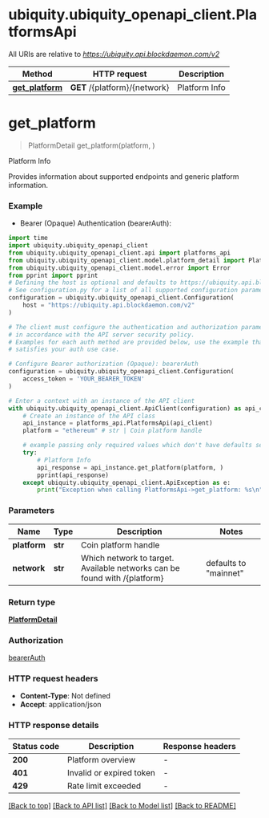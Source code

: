 # ubiquity.ubiquity_openapi_client.PlatformsApi

All URIs are relative to *https://ubiquity.api.blockdaemon.com/v2*

Method | HTTP request | Description
------------- | ------------- | -------------
[**get_platform**](PlatformsApi.md#get_platform) | **GET** /{platform}/{network} | Platform Info


# **get_platform**
> PlatformDetail get_platform(platform, )

Platform Info

Provides information about supported endpoints and generic platform information. 

### Example

* Bearer (Opaque) Authentication (bearerAuth):
```python
import time
import ubiquity.ubiquity_openapi_client
from ubiquity.ubiquity_openapi_client.api import platforms_api
from ubiquity.ubiquity_openapi_client.model.platform_detail import PlatformDetail
from ubiquity.ubiquity_openapi_client.model.error import Error
from pprint import pprint
# Defining the host is optional and defaults to https://ubiquity.api.blockdaemon.com/v2
# See configuration.py for a list of all supported configuration parameters.
configuration = ubiquity.ubiquity_openapi_client.Configuration(
    host = "https://ubiquity.api.blockdaemon.com/v2"
)

# The client must configure the authentication and authorization parameters
# in accordance with the API server security policy.
# Examples for each auth method are provided below, use the example that
# satisfies your auth use case.

# Configure Bearer authorization (Opaque): bearerAuth
configuration = ubiquity.ubiquity_openapi_client.Configuration(
    access_token = 'YOUR_BEARER_TOKEN'
)

# Enter a context with an instance of the API client
with ubiquity.ubiquity_openapi_client.ApiClient(configuration) as api_client:
    # Create an instance of the API class
    api_instance = platforms_api.PlatformsApi(api_client)
    platform = "ethereum" # str | Coin platform handle

    # example passing only required values which don't have defaults set
    try:
        # Platform Info
        api_response = api_instance.get_platform(platform, )
        pprint(api_response)
    except ubiquity.ubiquity_openapi_client.ApiException as e:
        print("Exception when calling PlatformsApi->get_platform: %s\n" % e)
```


### Parameters

Name | Type | Description  | Notes
------------- | ------------- | ------------- | -------------
 **platform** | **str**| Coin platform handle |
 **network** | **str**| Which network to target. Available networks can be found with /{platform} | defaults to "mainnet"

### Return type

[**PlatformDetail**](PlatformDetail.md)

### Authorization

[bearerAuth](../README.md#bearerAuth)

### HTTP request headers

 - **Content-Type**: Not defined
 - **Accept**: application/json


### HTTP response details
| Status code | Description | Response headers |
|-------------|-------------|------------------|
**200** | Platform overview |  -  |
**401** | Invalid or expired token |  -  |
**429** | Rate limit exceeded |  -  |

[[Back to top]](#) [[Back to API list]](../README.md#documentation-for-api-endpoints) [[Back to Model list]](../README.md#documentation-for-models) [[Back to README]](../README.md)

